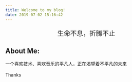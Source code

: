 ```yaml
---
title: Welcome to my blog!
date: 2019-07-02 15:16:42
---
```

<style>
.title {
    text-align:center;
    font-size:20px;
}
</style>
<p class='title'>生命不息，折腾不止</p>

## About Me:
一个喜欢技术、喜欢音乐的平凡人，正在渴望着不平凡的未来<br><br> 
Thanks